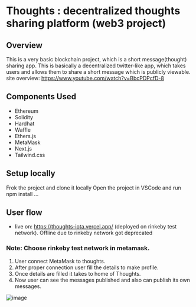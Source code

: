 # Thoughts : decentralized thoughts sharing platform (web3 project)

## Overview
This is a very basic blockchain project, which is a short message(thought) sharing app. This is basically a decentralized twitter-like app, which takes users and allows them to share a short message which is publicly viewable.
site overview: https://www.youtube.com/watch?v=BbcPDPcfD-8

## Components Used
* Ethereum 
* Solidity 
* Hardhat 
* Waffle 
* Ethers.js 
* MetaMask 
* Next.js 
* Tailwind.css

## Setup locally
Frok the project and clone it locally 
Open the project in VSCode and run npm install
...

## User flow
* live on: https://thoughts-iota.vercel.app/ (deployed on rinkeby test network). 
Offline due to rinkeby network got deprecated
### Note: Choose rinkeby test network in metamask.

1) User connect MetaMask to thoughts.
2) After proper connection user fill the details to make profile.
3) Once details are filled it takes to home of Thoughts.
4) Now user can see the messages published and also can publish its own messages.

![image](https://user-images.githubusercontent.com/33827410/176500339-bdf796ea-c2b0-4616-a4a5-ae63f5b6d55a.png)






